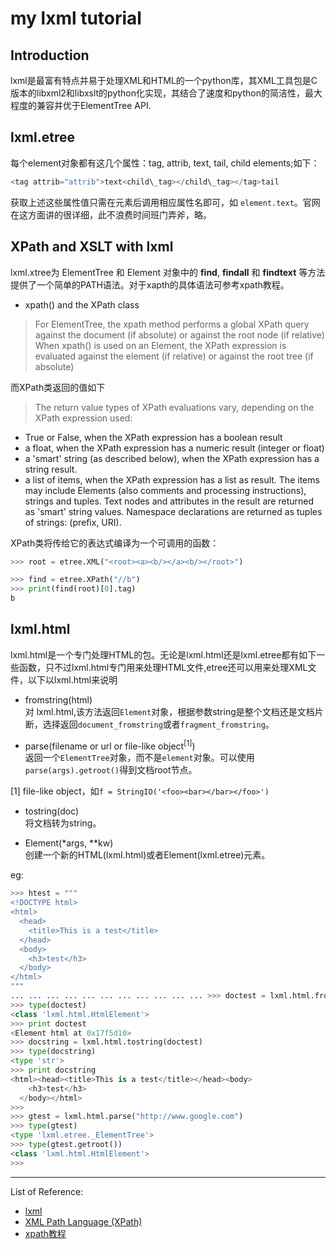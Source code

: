 my lxml tutorial
===

Introduction
---
lxml是最富有特点并易于处理XML和HTML的一个python库，其XML工具包是C版本的libxml2和libxslt的python化实现，其结合了速度和python的简洁性，最大程度的兼容并优于ElementTree API.

lxml.etree
---
每个element对象都有这几个属性：tag, attrib, text, tail, child elements;如下：

```python
<tag attrib="attrib">text<child\_tag></child\_tag></tag>tail

```

获取上述这些属性值只需在元素后调用相应属性名即可，如 `element.text`。官网在这方面讲的很详细，此不浪费时间班门弄斧，略。

XPath and XSLT with lxml  
---
lxml.xtree为 ElementTree 和 Element 对象中的 **find**, **findall** 和 **findtext**
等方法提供了一个简单的PATH语法。对于xapth的具体语法可参考xpath教程。

- xpath() and the XPath class  

> For ElementTree, the xpath method performs a global XPath query against the document (if absolute) or against the root node (if relative)  
> When xpath() is used on an Element, the XPath expression is evaluated against the element (if relative) or against the root tree (if absolute)

而XPath类返回的值如下 

> The return value types of XPath evaluations vary, depending on the XPath expression used:  
- True or False, when the XPath expression has a boolean result
- a float, when the XPath expression has a numeric result (integer or float)
- a 'smart' string (as described below), when the XPath expression has a string result.  
- a list of items, when the XPath expression has a list as result. The items may include Elements (also comments and processing instructions), strings and tuples. Text nodes and attributes in the result are returned as 'smart' string values. Namespace declarations are returned as tuples of strings: (prefix, URI).

XPath类将传给它的表达式编译为一个可调用的函数：

```python
>>> root = etree.XML("<root><a><b/></a><b/></root>")

>>> find = etree.XPath("//b")
>>> print(find(root)[0].tag)
b
```

lxml.html
---
lxml.html是一个专门处理HTML的包。无论是lxml.html还是lxml.etree都有如下一些函数，只不过lxml.html专门用来处理HTML文件,etree还可以用来处理XML文件，以下以lxml.html来说明

- fromstring(html)  
对 lxml.html,该方法返回`Element`对象，根据参数string是整个文档还是文档片断，选择返回`document_fromstring`或者`fragment_fromstring`。

- parse(filename or url or file-like object<sup>[1]</sup>)   
返回一个`ElementTree`对象，而不是`element`对象。可以使用`parse(args).getroot()`得到文档root节点。

[1] file-like object，如`f = StringIO('<foo><bar></bar></foo>')`

- tostring(doc)  
将文档转为string。

- Element(*args, **kw)  
创建一个新的HTML(lxml.html)或者Element(lxml.etree)元素。

eg:

```python
>>> htest = """
<!DOCTYPE html>
<html>
  <head>
    <title>This is a test</title>
  </head>
  <body>
    <h3>test</h3>
  </body>
</html>
"""
... ... ... ... ... ... ... ... ... ... ... >>> doctest = lxml.html.fromstring(htest)
>>> type(doctest)
<class 'lxml.html.HtmlElement'>
>>> print doctest
<Element html at 0x17f5d10>
>>> docstring = lxml.html.tostring(doctest)
>>> type(docstring)
<type 'str'>
>>> print docstring
<html><head><title>This is a test</title></head><body>
    <h3>test</h3>
  </body></html>
>>>
>>> gtest = lxml.html.parse("http://www.google.com")
>>> type(gtest)
<type 'lxml.etree._ElementTree'>
>>> type(gtest.getroot())
<class 'lxml.html.HtmlElement'>
>>> 
```

------
List of Reference:
- [lxml](http://lxml.de/)
- [XML Path Language (XPath)](http://www.w3.org/TR/xpath/)
- [xpath教程](http://www.w3school.com.cn/xpath/index.asp)
